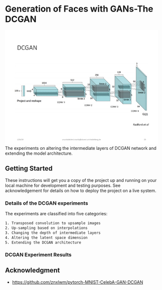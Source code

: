 # Generation of Faces with GANs-The DCGAN

![DCGAN Architecture:](https://github.com/AnushaManila/Master-Thesis/blob/master/05_Thesis_Slides/Slide23.jpg)
The experiments on altering the intermediate layers of DCGAN network and extending the model architecture.

## Getting Started

These instructions will get you a copy of the project up and running on your local machine for development and testing purposes. See acknowledgement for details on how to deploy the project on a live system.

### Details of the DCGAN experiments

The experiments are classified into five categories:

```
1. Transposed convolution to upsample images
2. Up-sampling based on interpolations
3. Changing the depth of intermediate layers
4. Altering the latent space dimension
5. Extending the DCGAN architecture
```
### DCGAN Experiment Results


## Acknowledgment

* https://github.com/znxlwm/pytorch-MNIST-CelebA-GAN-DCGAN


